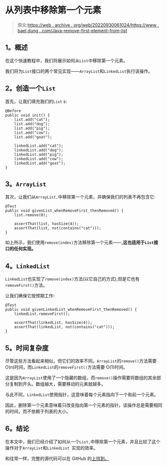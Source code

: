 # 从列表中移除第一个元素

> 原文:[https://web . archive . org/web/20220930061024/https://www . bael dung . com/Java-remove-first-element-from-list](https://web.archive.org/web/20220930061024/https://www.baeldung.com/java-remove-first-element-from-list)

## **1。概述**

在这个快速教程中，我们将展示如何从`List`中移除第一个元素。

我们将为`List`接口的两个常见实现——`ArrayList`和`LinkedList`执行该操作。

## **2。创造一个`List`**

首先，让我们填充我们的`List` s:

```
@Before
public void init() {
    list.add("cat");
    list.add("dog");
    list.add("pig");
    list.add("cow");
    list.add("goat");

    linkedList.add("cat");
    linkedList.add("dog");
    linkedList.add("pig");
    linkedList.add("cow");
    linkedList.add("goat");
}
```

## **3。`ArrayList`**

其次，让我们从`ArrayList,`中移除第一个元素，并确保我们的列表不再包含它:

```
@Test
public void givenList_whenRemoveFirst_thenRemoved() {
    list.remove(0);

    assertThat(list, hasSize(4));
    assertThat(list, not(contains("cat")));
}
```

如上所示，我们使用`remove(index)`方法移除第一个元素——**,这也适用于`List`接口的任何实现。**

## **4。`LinkedList`**

`LinkedList`也实现了`remove(index)`方法(以它自己的方式),但是它也有`removeFirst()`方法。

让我们确保它按预期工作:

```
@Test
public void givenLinkedList_whenRemoveFirst_thenRemoved() {
    linkedList.removeFirst();

    assertThat(linkedList, hasSize(4));
    assertThat(linkedList, not(contains("cat")));
}
```

## **5。时间复杂度**

尽管这些方法看起来相似，但它们的效率不同。`ArrayList`的`remove()`方法需要 O(n)时间，而`LinkedList`的`removeFirst()`方法需要 O(1)时间。

这是因为`ArrayList`使用了一个隐藏的数组，而`remove()`操作需要将数组的其余部分复制到开头。数组越大，需要移动的元素就越多。

与此不同，`LinkedList`使用指针，这意味着每个元素指向下一个和前一个元素。

因此，删除第一个元素意味着只改变指向第一个元素的指针。该操作总是需要相同的时间，而不依赖于列表的大小。

## **6。结论**

在本文中，我们已经介绍了如何从一个`List,`中移除第一个元素，并且比较了这个操作对于`ArrayList`和`LinkedList `实现的效率。

和往常一样，完整的源代码可以在 GitHub 的[上找到。](https://web.archive.org/web/20221126222929/https://github.com/eugenp/tutorials/tree/master/core-java-modules/core-java-collections-list)
